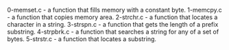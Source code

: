  0-memset.c - a function that fills memory with a constant byte.
 1-memcpy.c - a function that copies memory area.
 2-strchr.c - a function that locates a character in a string.
 3-strspn.c -  a function that gets the length of a prefix substring.
 4-strpbrk.c - a function that searches a string for any of a set of bytes.
 5-strstr.c -  a function that locates a substring.
